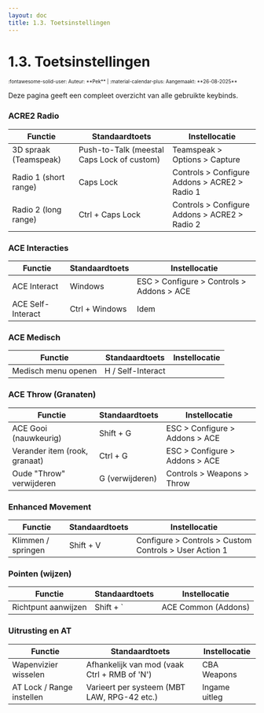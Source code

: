 ```yaml
---
layout: doc
title: 1.3. Toetsinstellingen
---
```

# 1.3. Toetsinstellingen
<span style="font-size:0.7em;">
    :fontawesome-solid-user: Auteur: **Pek** | :material-calendar-plus: Aangemaakt: **26-08-2025**
</span>

Deze pagina geeft een compleet overzicht van alle gebruikte keybinds.

### ACRE2 Radio

| Functie                    | Standaardtoets         | Instellocatie                                    |
|---------------------------|------------------------|--------------------------------------------------|
| 3D spraak (Teamspeak)     | Push-to-Talk (meestal Caps Lock of custom) | Teamspeak > Options > Capture                   |
| Radio 1 (short range)     | Caps Lock              | Controls > Configure Addons > ACRE2 > Radio 1   |
| Radio 2 (long range)      | Ctrl + Caps Lock       | Controls > Configure Addons > ACRE2 > Radio 2   |

### ACE Interacties

| Functie                      | Standaardtoets         | Instellocatie                             |
|-----------------------------|------------------------|-------------------------------------------|
| ACE Interact                | Windows                | ESC > Configure > Controls > Addons > ACE |
| ACE Self-Interact           | Ctrl + Windows         | Idem                                     |

### ACE Medisch

| Functie               | Standaardtoets      | Instellocatie |
|----------------------|---------------------|---------------|
| Medisch menu openen  | H / Self-Interact   |               |

### ACE Throw (Granaten)

| Functie                         | Standaardtoets        | Instellocatie                               |
|--------------------------------|-----------------------|---------------------------------------------|
| ACE Gooi (nauwkeurig)          | Shift + G             | ESC > Configure > Addons > ACE              |
| Verander item (rook, granaat)  | Ctrl + G              | ESC > Configure > Addons > ACE              |
| Oude "Throw" verwijderen       | G (verwijderen)       | Controls > Weapons > Throw                  |

### Enhanced Movement

| Functie                 | Standaardtoets | Instellocatie                            |
|------------------------|----------------|------------------------------------------|
| Klimmen / springen     | Shift + V      | Configure > Controls > Custom Controls > User Action 1 |

### Pointen (wijzen)

| Functie                 | Standaardtoets | Instellocatie           |
|------------------------|----------------|--------------------------|
| Richtpunt aanwijzen    | Shift + `      | ACE Common (Addons)      |

### Uitrusting en AT

| Functie                           | Standaardtoets | Instellocatie               |
|----------------------------------|----------------|------------------------------|
| Wapenvizier wisselen             | Afhankelijk van mod (vaak Ctrl + RMB of 'N') | CBA Weapons |
| AT Lock / Range instellen        | Varieert per systeem (MBT LAW, RPG-42 etc.) | Ingame uitleg